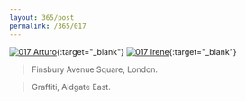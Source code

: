 ```yaml
---
layout: 365/post
permalink: /365/017
---
```


[![017 Arturo](https://c1.staticflickr.com/1/438/19454132320_a56c4f7fea_c.jpg)](https://www.flickr.com/photos/131440297@N08/19454132320/){:target="_blank"}
[![017 Irene](https://c1.staticflickr.com/1/359/19631115572_69829b453c_c.jpg)](https://www.flickr.com/photos/25124902@N04/19631115572/){:target="_blank"}


> Finsbury Avenue Square, London.

> Graffiti, Aldgate East.
